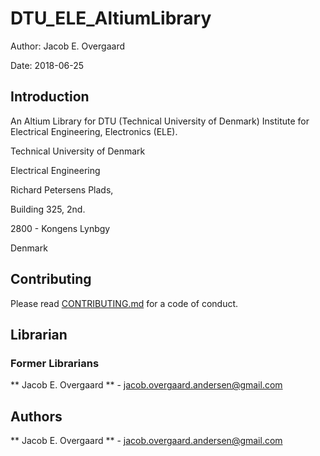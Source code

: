 # DTU_ELE_AltiumLibrary
Author: Jacob E. Overgaard

Date: 2018-06-25

## Introduction
An Altium Library for DTU (Technical University of Denmark) Institute for Electrical Engineering, Electronics (ELE).


Technical University of Denmark

Electrical Engineering

Richard Petersens Plads,

Building 325, 2nd.

2800 - Kongens Lynbgy

Denmark

## Contributing
Please read [CONTRIBUTING.md](https://github.com/JacobEFO/DTU_ELE_AltiumLibrary/blob/master/CONTRUBINT.md) for a code of conduct.

## Librarian
### Former Librarians
** Jacob E. Overgaard ** - jacob.overgaard.andersen@gmail.com

## Authors
** Jacob E. Overgaard ** - jacob.overgaard.andersen@gmail.com